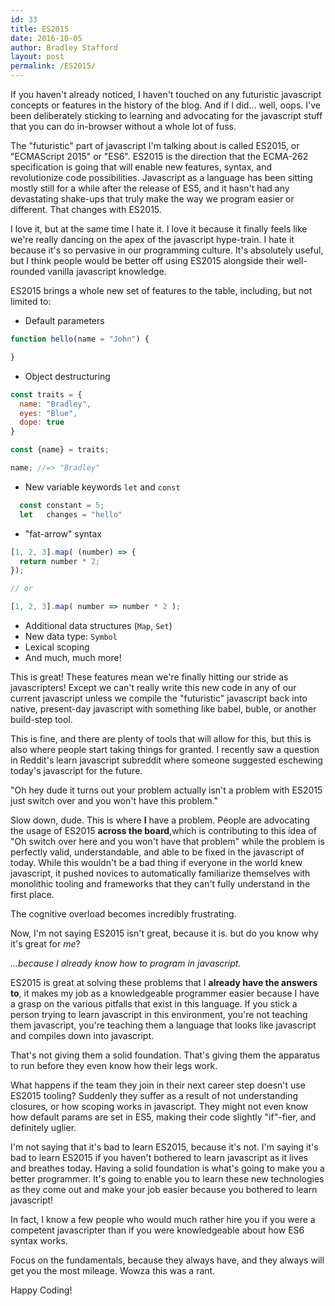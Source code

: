 ```yaml
---
id: 33
title: ES2015
date: 2016-10-05
author: Bradley Stafford
layout: post
permalink: /ES2015/
---
```


If you haven't already noticed, I haven't touched on any futuristic javascript concepts or features in the history of the blog. And if I did... well, oops. I've been deliberately sticking to learning and advocating for the javascript stuff that you can do in-browser without a whole lot of fuss.

The "futuristic" part of javascript I'm talking about is called ES2015, or "ECMAScript 2015" or "ES6". ES2015 is the direction that the ECMA-262 specification is going that will enable new features, syntax, and revolutionize code possibilities. Javascript as a language has been sitting mostly still for a while after the release of ES5, and it hasn't had any devastating shake-ups that truly make the way we program easier or different. That changes with ES2015.

I love it, but at the same time I hate it. I love it because it finally feels like we're really dancing on the apex of the javascript hype-train. I hate it because it's so pervasive in our programming culture. It's absolutely useful, but I think people would be better off using ES2015 alongside their well-rounded vanilla javascript knowledge.

ES2015 brings a whole new set of features to the table, including, but not limited to:

- Default parameters

```js
function hello(name = "John") {

}
```

- Object destructuring

```js
const traits = {
  name: "Bradley",
  eyes: "Blue",
  dope: true
}

const {name} = traits;

name; //=> "Bradley"
```

- New variable keywords `let` and `const`

```js
  const constant = 5;
  let   changes = "hello"
```

- "fat-arrow" syntax

```js
[1, 2, 3].map( (number) => {
  return number * 2;
});

// or

[1, 2, 3].map( number => number * 2 );
```

- Additional data structures (`Map`, `Set`)
- New data type: `Symbol`
- Lexical scoping
- And much, much more!

This is great! These features mean we're finally hitting our stride as javascripters! Except we can't really write this new code in any of our current javascript unless we compile the "futuristic" javascript back into native, present-day javascript with something like babel, buble, or another build-step tool.

This is fine, and there are plenty of tools that will allow for this, but this is also where people start taking things for granted. I recently saw a question in Reddit's learn javascript subreddit where someone suggested eschewing today's javascript for the future.

"Oh hey dude it turns out your problem actually isn't a problem with ES2015 just switch over and you won't have this problem."

Slow down, dude. This is where __I__ have a problem. People are advocating the usage of ES2015 __across the board__,which is contributing to this idea of "Oh switch over here and you won't have that problem" while the problem is perfectly valid, understandable, and able to be fixed in the javascript of today. While this wouldn't be a bad thing if everyone in the world knew javascript, it pushed novices to automatically familiarize themselves with monolithic tooling and frameworks that they can't fully understand in the first place.

The cognitive overload becomes incredibly frustrating.

Now, I'm not saying ES2015 isn't great, because it is. but do you know why it's great for _me_?

_...because I already know how to program in javascript._

ES2015 is great at solving these problems that I __already have the answers to__, it makes my job as a knowledgeable programmer easier because I have a grasp on the various pitfalls that exist in this language. If you stick a person trying to learn javascript in this environment, you're not teaching them javascript, you're teaching them a language that looks like javascript and compiles down into javascript.

That's not giving them a solid foundation. That's giving them the apparatus to run before they even know how their legs work.  

What happens if the team they join in their next career step doesn't use ES2015 tooling? Suddenly they suffer as a result of not understanding closures, or how scoping works in javascript. They might not even know how default params are set in ES5, making their code slightly "if"-fier, and definitely uglier.

I'm not saying that it's bad to learn ES2015, because it's not. I'm saying it's bad to learn ES2015 if you haven't bothered to learn javascript as it lives and breathes today. Having a solid foundation is what's going to make you a better programmer. It's going to enable you to learn these new technologies as they come out and make your job easier because you bothered to learn javascript!

In fact, I know a few people who would much rather hire you if you were a competent javascripter than if you were knowledgeable about how ES6 syntax works.

Focus on the fundamentals, because they always have, and they always will get you the most mileage. Wowza this was a rant.

Happy Coding!

